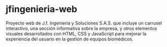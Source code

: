 # jfingenieria-web
 Proyecto web de J.f. Ingeniería y Soluciones S.A.S. que incluye un carrusel interactivo, una sección informativa sobre la empresa, y otros elementos visuales desarrollados con HTML, CSS y JavaScript para mejorar la experiencia del usuario en la gestión de equipos biomédicos.
 